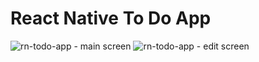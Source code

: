 # React Native To Do App
![rn-todo-app - main screen](https://user-images.githubusercontent.com/41680200/178534443-1c0de14a-26a4-4519-a49f-e2f1705ce209.jpeg)
![rn-todo-app - edit screen](https://user-images.githubusercontent.com/41680200/178534488-5a4705a5-00fe-48f8-af52-3fc408e9a08d.jpeg)
